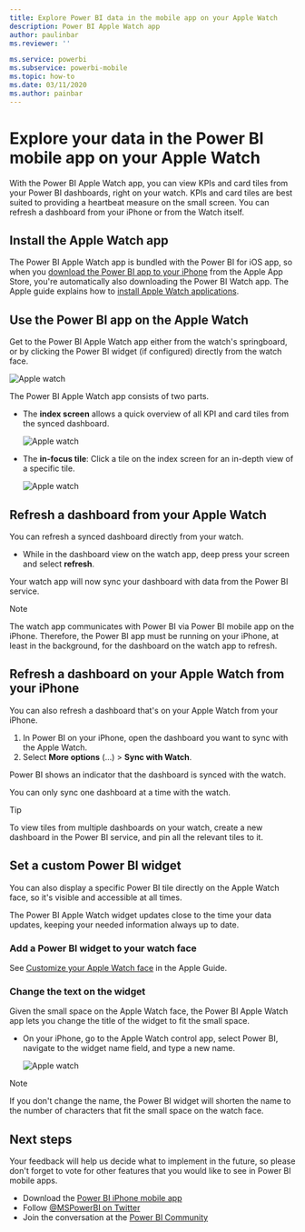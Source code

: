 ```yaml
---
title: Explore Power BI data in the mobile app on your Apple Watch
description: Power BI Apple Watch app
author: paulinbar
ms.reviewer: ''

ms.service: powerbi
ms.subservice: powerbi-mobile
ms.topic: how-to
ms.date: 03/11/2020
ms.author: painbar
---
```

# Explore your data in the Power BI mobile app on your Apple Watch
With the Power BI Apple Watch app, you can view KPIs and card tiles from your Power BI dashboards, right on your watch. KPIs and card tiles are best suited to providing a heartbeat measure on the small screen. You can refresh a dashboard from your iPhone or from the Watch itself.

## Install the Apple Watch app
The Power BI Apple Watch app is bundled with the Power BI for iOS app, so when you [download the Power BI app to your iPhone](https://go.microsoft.com/fwlink/?LinkId=522062 "Download the iPhone app") from the Apple App Store, you're automatically also downloading the Power BI Watch app. The Apple guide explains how to [install Apple Watch applications](https://support.apple.com/HT204784).

## Use the Power BI app on the Apple Watch
Get to the Power BI Apple Watch app either from the watch's springboard, or by clicking the Power BI widget (if configured) directly from the watch face.

![Apple watch](./media/mobile-apple-watch/pbi_aplwatch_complicatn240arrow.png)

The Power BI Apple Watch app consists of two parts.

* The **index screen** allows a quick overview of all KPI and card tiles from the synced dashboard.
  
  ![Apple watch](./media/mobile-apple-watch/pbi_aplwatch_indexscreen240.png)
* The **in-focus tile**: Click a tile on the index screen for an in-depth view of a specific tile.
  
  ![Apple watch](./media/mobile-apple-watch/pbi_aplwatch_kpi.png)

## Refresh a dashboard from your Apple Watch
You can refresh a synced dashboard directly from your watch.

* While in the dashboard view on the watch app, deep press your screen and select **refresh**.

Your watch app will now sync your dashboard with data from the Power BI service.

> [!NOTE]
> The watch app communicates with Power BI via Power BI mobile app on the iPhone. Therefore, the Power BI app must be running on your iPhone, at least in the background, for the dashboard on the watch app to refresh.
> 
> 

## Refresh a dashboard on your Apple Watch from your iPhone
You can also refresh a dashboard that's on your Apple Watch from your iPhone.

1. In Power BI on your iPhone, open the dashboard you want to sync with the Apple Watch. 
2. Select **More options** (...) > **Sync with Watch**.

Power BI shows an indicator that the dashboard is synced with the watch.

You can only sync one dashboard at a time with the watch.

> [!TIP]
> To view tiles from multiple dashboards on your watch, create a new dashboard in the Power BI service, and pin all the relevant tiles to it.
> 
> 

## Set a custom Power BI widget
You can also display a specific Power BI tile directly on the Apple Watch face, so it's visible and accessible at all times.

The Power BI Apple Watch widget updates close to the time your data updates, keeping your needed information always up to date.

### Add a Power BI widget to your watch face
See [Customize your Apple Watch face](https://support.apple.com/HT205536) in the Apple Guide.

### Change the text on the widget
Given the small space on the Apple Watch face, the Power BI Apple Watch app lets you change the title of the widget to fit the small space.

* On your iPhone, go to the Apple Watch control app, select Power BI, navigate to the widget name field, and type a new name.
  
  ![Apple watch](./media/mobile-apple-watch/pbi_aplwatch_oniphone.png)

> [!NOTE]
> If you don't change the name, the Power BI widget will shorten the name to the number of characters that fit the small space on the watch face. 
> 
> 

## Next steps
Your feedback will help us decide what to implement in the future, so please don't forget to vote for other features that you would like to see in Power BI mobile apps. 

* Download the [Power BI iPhone mobile app](https://go.microsoft.com/fwlink/?LinkId=522062)
* Follow [@MSPowerBI on Twitter](https://twitter.com/MSPowerBI)
* Join the conversation at the [Power BI Community](https://community.powerbi.com/)

